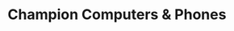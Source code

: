 ---
title: "Champion Computers & Phones"
url: /houston/champion-computers-and-phones/
shop: computer
---